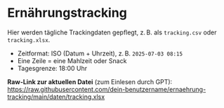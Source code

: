 # Ernährungstracking

Hier werden tägliche Trackingdaten gepflegt, z. B. als `tracking.csv` oder `tracking.xlsx`.

- Zeitformat: ISO (Datum + Uhrzeit), z. B. `2025-07-03 08:15`
- Eine Zeile = eine Mahlzeit oder Snack
- Tagesgrenze: 18:00 Uhr

**Raw-Link zur aktuellen Datei** (zum Einlesen durch GPT):  
https://raw.githubusercontent.com/dein-benutzername/ernaehrung-tracking/main/daten/tracking.xlsx
